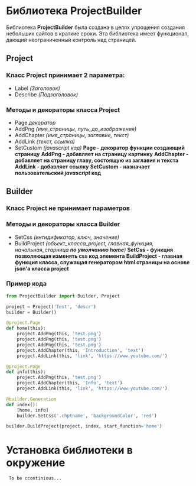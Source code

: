 # Библиотека ProjectBuilder
Библиотека **ProjectBuilder** была создана в целях упрощения создания небольших сайтов в краткие сроки. Эта библиотека имеет функционал, дающий неограниченный контроль над страницей.
## Project
### Класс **Project** принимает 2 параметра:
- Label *(Заголовок)*
- Describe *(Подзаголовок)*
### Методы и декораторы класса Project
- Page *декоратор*
- AddPng *(имя_страницы, путь_до_изображения)*
- AddChapter *(имя_страницы, заглавие, текст)*
- AddLink *(текст, ссылка)*
- SetCustom *(javascript код)*
**Page - декоратор функции создающий страницу**
**AddPng - добавляет на страницу картинку**
**AddChapter - добавляет на страницу главу, состоящую из заглавия и текста**
**AddLink - добавляет ссылку**
**SetCustom - назначает пользовательский _javascript_ код**
## Builder
### Класс **Project** не принимает параметров
### Методы и декораторы класса Builder
- SetCss *(интидификатор, ключ, значение)*
- BuildProject *(объект_класса_project, главная_функция, начальная_старница **по умолчанию home**)*
**SetCss - функция позволяющая изменять css код элемента**
**BuildProject - главная функция класса, служащая генератором html страницы на основе json'а класса project**

### Пример кода
``` python
from ProjectBuilder import Builder, Project

project = Project('Test', 'descr')
builder = Builder()

@project.Page
def home(this):
    project.AddPng(this, 'test.png')
    project.AddPng(this, 'test.png')
    project.AddPng(this, 'test.png')
    project.AddChapter(this, 'Introduction', 'text')
    project.AddLink(this, 'link', 'https://www.youtube.com/')

@project.Page
def info(this):
    project.AddPng(this, 'test.png')
    project.AddChapter(this, 'Info', 'text')
    project.AddLink(this, 'link', 'https://www.youtube.com/')

@builder.Generation
def index():
    [home, info]
    builder.SetCss('.chptname', 'backgroundColor', 'red')

builder.BuildProject(project, index, start_function='home')
```
# Установка библиотеки в окружение
``` cmd
 To be ccontinious...
```
